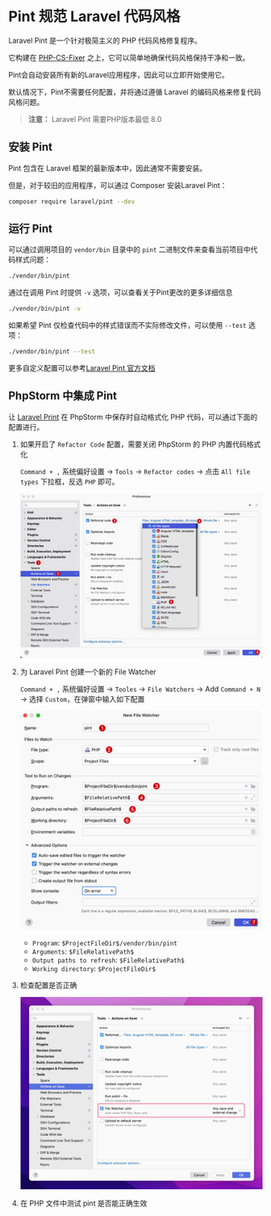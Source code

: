 # Pint 规范 Laravel 代码风格

Laravel Pint 是一个针对极简主义的 PHP 代码风格修复程序。

它构建在 [PHP-CS-Fixer](https://github.com/FriendsOfPHP/PHP-CS-Fixer) 之上，它可以简单地确保代码风格保持干净和一致。

Pint会自动安装所有新的Laravel应用程序，因此可以立即开始使用它。

默认情况下，Pint不需要任何配置，并将通过遵循 Laravel 的编码风格来修复代码风格问题。

> **注意：** Laravel Pint 需要PHP版本最低 8.0

## 安装 Pint

Pint 包含在 Laravel 框架的最新版本中，因此通常不需要安装。

但是，对于较旧的应用程序，可以通过 Composer 安装Laravel Pint：

```bash
composer require laravel/pint --dev
```

## 运行 Pint

可以通过调用项目的 `vendor/bin` 目录中的 `pint` 二进制文件来查看当前项目中代码样式问题：

```bash
./vendor/bin/pint
```

通过在调用 Pint 时提供 `-v` 选项，可以查看关于Pint更改的更多详细信息

```bash
./vendor/bin/pint -v
```

如果希望 Pint 仅检查代码中的样式错误而不实际修改文件，可以使用 `--test` 选项：

```bash
./vendor/bin/pint --test
```

更多自定义配置可以参考[Laravel Pint 官方文档](https://laravel.com/docs/pint)

## PhpStorm 中集成 Pint

让 [Laravel Print](https://github.com/laravel/pint) 在 PhpStorm 中保存时自动格式化 PHP 代码，可以通过下面的配置进行。

1. 如果开启了 `Refactor Code` 配置，需要关闭 PhpStorm 的 PHP 内置代码格式化

    `Command + ,` 系统偏好设置 -> `Tools` -> `Refactor codes` -> 点击 `All file types` 下拉框，反选 `PHP` 即可。

    ![](./images/laravel-pint/turn-off-built-in-code-formatting-for-php.png)

2. 为 Laravel Pint 创建一个新的 File Watcher

    `Command + ,` 系统偏好设置 -> `Tooles` -> `File Watchers` -> Add `Command + N` -> 选择 `Custom`，在弹窗中输入如下配置

    ![](./images/laravel-pint/add-new-file-watcher.png)

    - `Program`: `$ProjectFileDir$/vendor/bin/pint`
    - `Arguments`: `$FileRelativePath$`
    - `Output paths to refresh`: `$FileRelativePath$`
    - `Working directory`: `$ProjectFileDir$`

3. 检查配置是否正确

    ![](./images/laravel-pint/create-a-new-file-watcher-for-laravel-pint.png)

4. 在 PHP 文件中测试 pint 是否能正确生效
